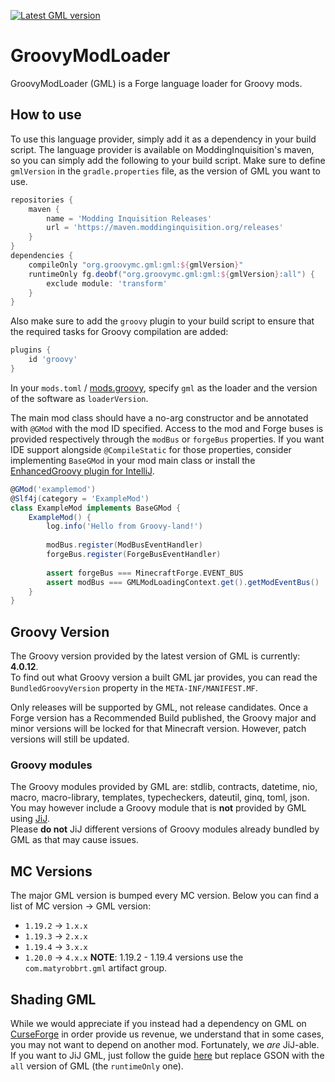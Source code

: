 <!-- This file is automatically generated, make any modifications to it in the `templates/README.MD` file, and then run the `makeReadme` Gradle task -->
[![Latest GML version](https://img.shields.io/badge/dynamic/xml?style=for-the-badge&color=red&label=Latest%20GML%20Version&prefix=v&query=metadata//latest&url=https://maven.moddinginquisition.org/releases/org/groovymc/gml/gml/maven-metadata.xml)](https://maven.moddinginquisition.org/#/releases/org/groovymc/gml/gml)
# GroovyModLoader
GroovyModLoader (GML) is a Forge language loader for Groovy mods.
## How to use
To use this language provider, simply add it as a dependency in your build script. The
language provider is available on ModdingInquisition's maven, so you can simply add the following
to your build script. Make sure to define `gmlVersion` in the `gradle.properties` file, as the version of GML you want to use.
```groovy
repositories {
    maven {
        name = 'Modding Inquisition Releases'
        url = 'https://maven.moddinginquisition.org/releases'
    }
}
dependencies {
    compileOnly "org.groovymc.gml:gml:${gmlVersion}"
    runtimeOnly fg.deobf("org.groovymc.gml:gml:${gmlVersion}:all") {
        exclude module: 'transform'
    }
}
```

Also make sure to add the `groovy` plugin to your build script to ensure that the required
tasks for Groovy compilation are added:
```groovy
plugins {
    id 'groovy'
}
```
In your `mods.toml` / [mods.groovy](https://github.com/GroovyMC/ModsDotGroovy), specify `gml` as the loader and the version of the software
as `loaderVersion`.

The main mod class should have a no-arg constructor and be annotated with `@GMod` with the mod ID specified. Access to the mod and Forge
buses is provided respectively through the `modBus` or `forgeBus` properties.
If you want IDE support alongside `@CompileStatic` for those properties, consider implementing `BaseGMod` in your mod main class or install the [EnhancedGroovy plugin for IntelliJ](https://plugins.jetbrains.com/plugin/19844-enhancedgroovy).

```groovy
@GMod('examplemod')
@Slf4j(category = 'ExampleMod')
class ExampleMod implements BaseGMod {
    ExampleMod() {
        log.info('Hello from Groovy-land!')
        
        modBus.register(ModBusEventHandler)
        forgeBus.register(ForgeBusEventHandler)
        
        assert forgeBus === MinecraftForge.EVENT_BUS
        assert modBus === GMLModLoadingContext.get().getModEventBus()
    }
}
```

## Groovy Version
The Groovy version provided by the latest version of GML is currently: **4.0.12**.  
To find out what Groovy version a built GML jar provides, you can read the `BundledGroovyVersion` property in the `META-INF/MANIFEST.MF`.

Only releases will be supported by GML, not release candidates.
Once a Forge version has a Recommended Build published, the Groovy major and minor versions will be locked for that Minecraft version. However, patch versions will still be updated.

### Groovy modules
The Groovy modules provided by GML are: stdlib, contracts, datetime, nio, macro, macro-library, templates, typecheckers, dateutil, ginq, toml, json.  
You may however include a Groovy module that is **not** provided by GML using [JiJ](https://forge.gemwire.uk/wiki/Jar-in-Jar).  
Please **do not** JiJ different versions of Groovy modules already bundled by GML as that may cause issues.

## MC Versions
The major GML version is bumped every MC version. Below you can find a list of MC version -> GML version:
- `1.19.2` -> `1.x.x`
- `1.19.3` -> `2.x.x`
- `1.19.4` -> `3.x.x`
- `1.20.0` -> `4.x.x`
**NOTE**: 1.19.2 - 1.19.4 versions use the `com.matyrobbrt.gml` artifact group.

## Shading GML
While we would appreciate if you instead had a dependency on GML on [CurseForge](https://www.curseforge.com/minecraft/mc-mods/gml) in order provide us revenue, we understand that in some cases, you may not
want to depend on another mod. Fortunately, we _are_ JiJ-able.  
If you want to JiJ GML, just follow the guide [here](https://forge.gemwire.uk/wiki/Jar-in-Jar) but replace GSON with the `all` version of GML (the `runtimeOnly` one).
